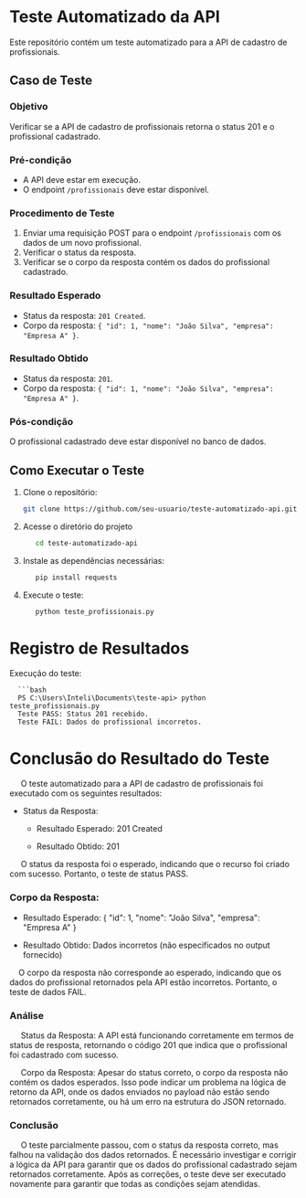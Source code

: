 # Teste Automatizado da API

Este repositório contém um teste automatizado para a API de cadastro de profissionais.

## Caso de Teste

### Objetivo
Verificar se a API de cadastro de profissionais retorna o status 201 e o profissional cadastrado.

### Pré-condição
- A API deve estar em execução.
- O endpoint `/profissionais` deve estar disponível.

### Procedimento de Teste
1. Enviar uma requisição POST para o endpoint `/profissionais` com os dados de um novo profissional.
2. Verificar o status da resposta.
3. Verificar se o corpo da resposta contém os dados do profissional cadastrado.

### Resultado Esperado

- Status da resposta: `201 Created`.
- Corpo da resposta: `{ "id": 1, "nome": "João Silva", "empresa": "Empresa A" }`.

### Resultado Obtido
- Status da resposta: `201`.
- Corpo da resposta: `{ "id": 1, "nome": "João Silva", "empresa": "Empresa A" }`.

### Pós-condição
O profissional cadastrado deve estar disponível no banco de dados.

## Como Executar o Teste

1. Clone o repositório:
   ```bash
   git clone https://github.com/seu-usuario/teste-automatizado-api.git
2. Acesse o diretório do projeto
   ```bash
      cd teste-automatizado-api

3. Instale as dependências necessárias:

   ```bash
      pip install requests

4. Execute o teste:

   ```bash
      python teste_profissionais.py


# Registro de Resultados
Execução do teste:


      ```bash
      PS C:\Users\Inteli\Documents\teste-api> python teste_profissionais.py
      Teste PASS: Status 201 recebido.
      Teste FAIL: Dados do profissional incorretos.


# Conclusão do Resultado do Teste

&nbsp;&nbsp;&nbsp;&nbsp; O teste automatizado para a API de cadastro de profissionais foi executado com os seguintes resultados:

- Status da Resposta:

   - Resultado Esperado: 201 Created

   - Resultado Obtido: 201

&nbsp;&nbsp;&nbsp;&nbsp; O status da resposta foi o esperado, indicando que o recurso foi criado com sucesso. Portanto, o teste de status PASS.

### Corpo da Resposta:

- Resultado Esperado: { "id": 1, "nome": "João Silva", "empresa": "Empresa A" }

- Resultado Obtido: Dados incorretos (não especificados no output fornecido)


&nbsp;&nbsp;&nbsp;&nbsp;O corpo da resposta não corresponde ao esperado, indicando que os dados do profissional retornados pela API estão incorretos. Portanto, o teste de dados FAIL.

### Análise

&nbsp;&nbsp;&nbsp;&nbsp; Status da Resposta: A API está funcionando corretamente em termos de status de resposta, retornando o código 201 que indica que o profissional foi cadastrado com sucesso.

&nbsp;&nbsp;&nbsp;&nbsp; Corpo da Resposta: Apesar do status correto, o corpo da resposta não contém os dados esperados. Isso pode indicar um problema na lógica de retorno da API, onde os dados enviados no payload não estão sendo retornados corretamente, ou há um erro na estrutura do JSON retornado.

### Conclusão

&nbsp;&nbsp;&nbsp;&nbsp; O teste parcialmente passou, com o status da resposta correto, mas falhou na validação dos dados retornados. É necessário investigar e corrigir a lógica da API para garantir que os dados do profissional cadastrado sejam retornados corretamente. Após as correções, o teste deve ser executado novamente para garantir que todas as condições sejam atendidas.

